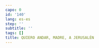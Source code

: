 ```yaml
---
capo: 0
id: '140'
lang: es-es
step: ''
subtitle: ''
tags: []
title: QUIERO ANDAR, MADRE, A JERUSALÉN
---
```

